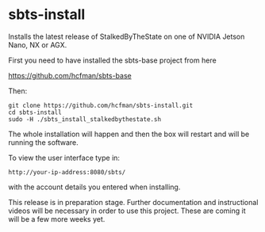 # sbts-install

Installs the latest release of StalkedByTheState on one of NVIDIA Jetson Nano, NX or AGX.

First you need to have installed the sbts-base project from here

https://github.com/hcfman/sbts-base

Then:

```
git clone https://github.com/hcfman/sbts-install.git
cd sbts-install
sudo -H ./sbts_install_stalkedbythestate.sh
```

The whole installation will happen and then the box will restart and will be running the software.

To view the user interface type in:

```
http://your-ip-address:8080/sbts/
```

with the account details you entered when installing.

This release is in preparation stage. Further documentation and instructional videos will be necessary in order to use this project. These are coming it will be a few more weeks yet.

